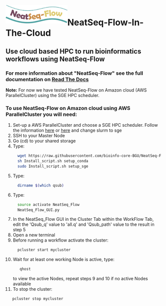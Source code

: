 <img align="left" src="https://raw.githubusercontent.com/levinbgu/NeatSeq-Flow_Docker/master/logo.png" width="200">

# NeatSeq-Flow-In-The-Cloud

## Use cloud based HPC to run bioinformatics workflows using NeatSeq-Flow

### For more information about **"NeatSeq-Flow"** see the full documentation on **[Read The Docs](http://neatseq-flow.readthedocs.io/en/latest/)**

**Note:** For now we have tested NeatSeq-Flow on Amazon cloud (AWS ParallelCluster) using the SGE HPC scheduler. 

### To use NeatSeq-Flow on Amazon cloud using AWS ParallelCluster you will need:
1. Set-up a AWS ParallelCluster and choose a SGE HPC scheduler. Follow the information [here](https://github.com/aws/aws-parallelcluster) or [here](https://public-wiki.iucc.ac.il/index.php/How_to_create_AWS_ParallelCluster_with_Slurm_scheduler) and change slurm to sge
2. SSH to your Master Node
3. Go (cd) to your shared storage 
4. Type: 
    ```Bash
      wget https://raw.githubusercontent.com/bioinfo-core-BGU/NeatSeq-Flow-In-The-Cloud/master/Install_script.sh
      sh Install_script.sh setup_conda
      sudo Install_script.sh setup_sge 
    ```
5. Type: 
    ```Bash
      dirname $(which qsub)
    ```
6. Type: 
    ```Bash
      source activate NeatSeq_Flow
      NeatSeq_Flow_GUI.py
    ```
7. In the NeatSeq_Flow GUI in the Cluster Tab within the WorkFlow Tab, edit the 'Qsub_q' value to 'all.q' and 'Qsub_path' value to the result in step 5  
8. Open a new terminal
9. Before running a workflow activate the cluster:
    ```Bash
      pcluster start mycluster
    ```
10. Wait for at least one working Node is active, type:
    ```Bash
       qhost
    ```
    to view the active Nodes, repeat steps 9 and 10 if no active Nodes available
11. To stop the cluster:
   ```Bash
      pcluster stop mycluster
   ```